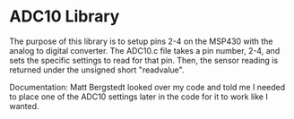 ADC10 Library
=====
The purpose of this library is to setup pins 2-4 on the MSP430 with the analog to digital converter.
The ADC10.c file takes a pin number, 2-4, and sets the specific settings to read for that pin. Then, the sensor reading is returned under the unsigned short "readvalue". 

Documentation: Matt Bergstedt looked over my code and told me I needed to place one of the ADC10 settings later in the code for it to work like I wanted.
